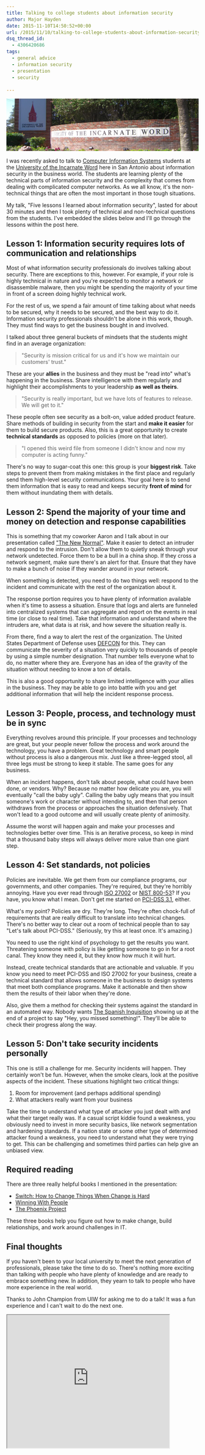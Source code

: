 ```yaml
---
title: Talking to college students about information security
author: Major Hayden
date: 2015-11-10T14:50:52+00:00
url: /2015/11/10/talking-to-college-students-about-information-security/
dsq_thread_id:
  - 4306420686
tags:
  - general advice
  - information security
  - presentation
  - security

---
```

![1]

I was recently asked to talk to [Computer Information Systems][2] students at the [University of the Incarnate Word][3] here in San Antonio about information security in the business world. The students are learning plenty of the technical parts of information security and the complexity that comes from dealing with complicated computer networks. As we all know, it's the non-technical things that are often the most important in those tough situations.

My talk, "Five lessons I learned about information security", lasted for about 30 minutes and then I took plenty of technical and non-technical questions from the students. I've embedded the slides below and I'll go through the lessons within the post here.

## Lesson 1: Information security requires lots of communication and relationships

Most of what information security professionals do involves talking about security. There are exceptions to this, however. For example, if your role is highly technical in nature and you're expected to monitor a network or disassemble malware, then you might be spending the majority of your time in front of a screen doing highly technical work.

For the rest of us, we spend a fair amount of time talking about what needs to be secured, why it needs to be secured, and the best way to do it. Information security professionals shouldn't be alone in this work, though. They must find ways to get the business bought in and involved.

I talked about three general buckets of mindsets that the students might find in an average organization:

> "Security is mission critical for us and it's how we maintain our customers' trust."

These are your **allies** in the business and they must be "read into" what's happening in the business. Share intelligence with them regularly and highlight their accomplishments to your leadership **as well as theirs**.

> "Security is really important, but we have lots of features to release. We will get to it."

These people often see security as a bolt-on, value added product feature. Share methods of building in security from the start and **make it easier** for them to build secure products. Also, this is a great opportunity to create **technical standards** as opposed to policies (more on that later).

> "I opened this weird file from someone I didn't know and now my computer is acting funny."

There's no way to sugar-coat this one: this group is your **biggest risk**. Take steps to prevent them from making mistakes in the first place and regularly send them high-level security communications. Your goal here is to send them information that is easy to read and keeps security **front of mind** for them without inundating them with details.

## Lesson 2: Spend the majority of your time and money on detection and response capabilities

This is something that my coworker Aaron and I talk about in our presentation called ["The New Normal"][4]. Make it easier to detect an intruder and respond to the intrusion. Don't allow them to quietly sneak through your network undetected. Force them to be a bull in a china shop. If they cross a network segment, make sure there's an alert for that. Ensure that they have to make a bunch of noise if they wander around in your network.

When something is detected, you need to do two things well: respond to the incident and communicate with the rest of the organization about it.

The response portion requires you to have plenty of information available when it's time to assess a situation. Ensure that logs and alerts are funneled into centralized systems that can aggregate and report on the events in real time (or close to real time). Take that information and understand where the intruders are, what data is at risk, and how severe the situation really is.

From there, find a way to alert the rest of the organization. The United States Department of Defense uses [DEFCON][5] for this. They can communicate the severity of a situation very quickly to thousands of people by using a simple number designation. That number tells everyone what to do, no matter where they are. Everyone has an idea of the gravity of the situation without needing to know a ton of details.

This is also a good opportunity to share limited intelligence with your allies in the business. They may be able to go into battle with you and get additional information that will help the incident response process.

## Lesson 3: People, process, and technology must be in sync

Everything revolves around this principle. If your processes and technology are great, but your people never follow the process and work around the technology, you have a problem. Great technology and smart people without process is also a dangerous mix. Just like a three-legged stool, all three legs must be strong to keep it stable. The same goes for any business.

When an incident happens, don't talk about people, what could have been done, or vendors. Why? Because no matter how delicate you are, you will eventually "call the baby ugly". Calling the baby ugly means that you insult someone's work or character without intending to, and then that person withdraws from the process or approaches the situation defensively. That won't lead to a good outcome and will usually create plenty of animosity.

Assume the worst will happen again and make your processes and technologies better over time. This is an iterative process, so keep in mind that a thousand baby steps will always deliver more value than one giant step.

## Lesson 4: Set standards, not policies

Policies are inevitable. We get them from our compliance programs, our governments, and other companies. They're required, but they're horribly annoying. Have you ever read through [ISO 27002][6] or [NIST 800-53][7]? If you have, you know what I mean. Don't get me started on [PCI-DSS 3.1][8], either.

What's my point? Policies are dry. They're long. They're often chock-full of requirements that are really difficult to translate into technical changes. There's no better way to clear out a room of technical people than to say "Let's talk about PCI-DSS." (Seriously, try this at least once. It's amazing.)

You need to use the right kind of psychology to get the results you want. Threatening someone with policy is like getting someone to go in for a root canal. They know they need it, but they know how much it will hurt.

Instead, create technical standards that are actionable and valuable. If you know you need to meet PCI-DSS and ISO 27002 for your business, create a technical standard that allows someone in the business to design systems that meet both compliance programs. Make it actionable and then show them the results of their labor when they're done.

Also, give them a method for checking their systems against the standard in an automated way. Nobody wants [The Spanish Inquisition][9] showing up at the end of a project to say "Hey, you missed something!". They'll be able to check their progress along the way.

## Lesson 5: Don't take security incidents personally

This one is still a challenge for me. Security incidents will happen. They certainly won't be fun. However, when the smoke clears, look at the positive aspects of the incident. These situations highlight two critical things:

  1. Room for improvement (and perhaps additional spending)
  2. What attackers really want from your business

Take the time to understand what type of attacker you just dealt with and what their target really was. If a casual script kiddie found a weakness, you obviously need to invest in more security basics, like network segmentation and hardening standards. If a nation state or some other type of determined attacker found a weakness, you need to understand what they were trying to get. This can be challenging and sometimes third parties can help give an unbiased view.

## Required reading

There are three really helpful books I mentioned in the presentation:

  * [Switch: How to Change Things When Change is Hard][10]
  * [Winning With People][11]
  * [The Phoenix Project][12]

These three books help you figure out how to make change, build relationships, and work around challenges in IT.

## Final thoughts

If you haven't been to your local university to meet the next generation of professionals, please take the time to do so. There's nothing more exciting than talking with people who have plenty of knowledge and are ready to embrace something new. In addition, they yearn to talk to people who have more experience in the real world.

Thanks to John Champion from UIW for asking me to do a talk! It was a fun experience and I can't wait to do the next one.

<iframe src='https://www.slideshare.net/slideshow/embed_code/54910235' width='425' height='348' allowfullscreen webkitallowfullscreen mozallowfullscreen></iframe>

 [1]: /wp-content/uploads/2015/11/UIW_CIMG7805-e1447167032674.jpg
 [2]: http://www.uiw.edu/cis/
 [3]: http://www.uiw.edu/
 [4]: http://blog.rackspace.com/rackspacesolve-atlanta-session-recap-the-new-normal/
 [5]: https://en.wikipedia.org/wiki/DEFCON
 [6]: https://en.wikipedia.org/wiki/ISO/IEC_27002
 [7]: https://en.wikipedia.org/wiki/NIST_Special_Publication_800-53
 [8]: https://www.pcisecuritystandards.org/security_standards/documents.php
 [9]: https://en.wikipedia.org/wiki/The_Spanish_Inquisition_(Monty_Python)
 [10]: http://heathbrothers.com/books/switch/
 [11]: http://www.johnmaxwell.com/store/products/Winning-With-People-%5BPaperback%5D.html
 [12]: http://itrevolution.com/books/phoenix-project-devops-book/
